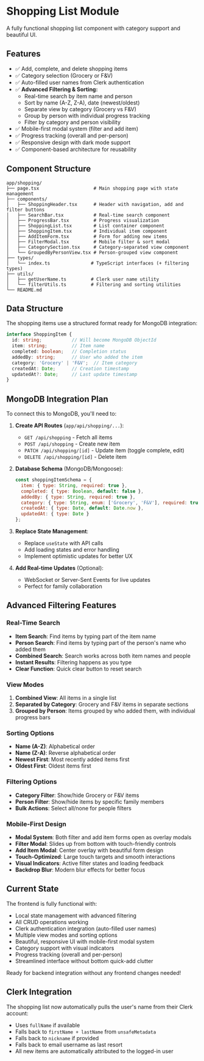 # Shopping List Module

A fully functional shopping list component with category support and beautiful UI.

## Features

- ✅ Add, complete, and delete shopping items
- ✅ Category selection (Grocery or F&V)
- ✅ Auto-filled user names from Clerk authentication
- ✅ **Advanced Filtering & Sorting:**
  - Real-time search by item name and person
  - Sort by name (A-Z, Z-A), date (newest/oldest)
  - Separate view by category (Grocery vs F&V)
  - Group by person with individual progress tracking
  - Filter by category and person visibility
- ✅ Mobile-first modal system (filter and add item)
- ✅ Progress tracking (overall and per-person)
- ✅ Responsive design with dark mode support
- ✅ Component-based architecture for reusability

## Component Structure

```
app/shopping/
├── page.tsx                    # Main shopping page with state management
├── components/
│   ├── ShoppingHeader.tsx      # Header with navigation, add and filter buttons
│   ├── SearchBar.tsx           # Real-time search component
│   ├── ProgressBar.tsx         # Progress visualization
│   ├── ShoppingList.tsx        # List container component
│   ├── ShoppingItem.tsx        # Individual item component
│   ├── AddItemForm.tsx         # Form for adding new items
│   ├── FilterModal.tsx         # Mobile filter & sort modal
│   ├── CategorySection.tsx     # Category-separated view component
│   └── GroupedByPersonView.tsx # Person-grouped view component
├── types/
│   └── index.ts               # TypeScript interfaces (+ filtering types)
├── utils/
│   ├── getUserName.ts         # Clerk user name utility
│   └── filterUtils.ts         # Filtering and sorting utilities
└── README.md
```

## Data Structure

The shopping items use a structured format ready for MongoDB integration:

```typescript
interface ShoppingItem {
  id: string;           // Will become MongoDB ObjectId
  item: string;         // Item name
  completed: boolean;   // Completion status
  addedBy: string;      // User who added the item
  category: 'Grocery' | 'F&V';  // Item category
  createdAt: Date;      // Creation timestamp
  updatedAt?: Date;     // Last update timestamp
}
```

## MongoDB Integration Plan

To connect this to MongoDB, you'll need to:

1. **Create API Routes** (`app/api/shopping/...`):
   - `GET /api/shopping` - Fetch all items
   - `POST /api/shopping` - Create new item
   - `PATCH /api/shopping/[id]` - Update item (toggle complete, edit)
   - `DELETE /api/shopping/[id]` - Delete item

2. **Database Schema** (MongoDB/Mongoose):
   ```javascript
   const shoppingItemSchema = {
     item: { type: String, required: true },
     completed: { type: Boolean, default: false },
     addedBy: { type: String, required: true },
     category: { type: String, enum: ['Grocery', 'F&V'], required: true },
     createdAt: { type: Date, default: Date.now },
     updatedAt: { type: Date }
   };
   ```

3. **Replace State Management**:
   - Replace `useState` with API calls
   - Add loading states and error handling
   - Implement optimistic updates for better UX

4. **Add Real-time Updates** (Optional):
   - WebSocket or Server-Sent Events for live updates
   - Perfect for family collaboration

## Advanced Filtering Features

### Real-Time Search
- **Item Search**: Find items by typing part of the item name
- **Person Search**: Find items by typing part of the person's name who added them
- **Combined Search**: Search works across both item names and people
- **Instant Results**: Filtering happens as you type
- **Clear Function**: Quick clear button to reset search

### View Modes
1. **Combined View**: All items in a single list
2. **Separated by Category**: Grocery and F&V items in separate sections
3. **Grouped by Person**: Items grouped by who added them, with individual progress bars

### Sorting Options
- **Name (A-Z)**: Alphabetical order
- **Name (Z-A)**: Reverse alphabetical order
- **Newest First**: Most recently added items first
- **Oldest First**: Oldest items first

### Filtering Options
- **Category Filter**: Show/hide Grocery or F&V items
- **Person Filter**: Show/hide items by specific family members
- **Bulk Actions**: Select all/none for people filters

### Mobile-First Design
- **Modal System**: Both filter and add item forms open as overlay modals
- **Filter Modal**: Slides up from bottom with touch-friendly controls
- **Add Item Modal**: Center overlay with beautiful form design
- **Touch-Optimized**: Large touch targets and smooth interactions
- **Visual Indicators**: Active filter states and loading feedback
- **Backdrop Blur**: Modern blur effects for better focus

## Current State

The frontend is fully functional with:
- Local state management with advanced filtering
- All CRUD operations working
- Clerk authentication integration (auto-filled user names)
- Multiple view modes and sorting options
- Beautiful, responsive UI with mobile-first modal system
- Category support with visual indicators
- Progress tracking (overall and per-person)
- Streamlined interface without bottom quick-add clutter

Ready for backend integration without any frontend changes needed!

## Clerk Integration

The shopping list now automatically pulls the user's name from their Clerk account:
- Uses `fullName` if available
- Falls back to `firstName + lastName` from `unsafeMetadata`
- Falls back to `nickname` if provided
- Falls back to email username as last resort
- All new items are automatically attributed to the logged-in user 
